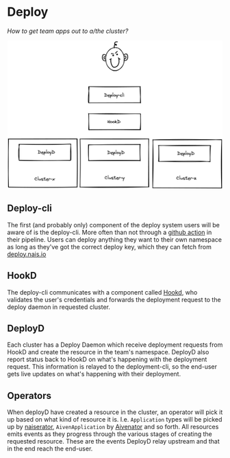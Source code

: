 # Deploy 

_How to get team apps out to a/the cluster?_

![deployment components](/assets/deployment.png)

## Deploy-cli
The first (and probably only) component of the deploy system users will be aware of is the deploy-cli.
More often than not through a [github action](https://doc.nais.io/deployment/#deploy-with-github-actions) in their pipeline.
Users can deploy anything they want to their own namespace as long as they've got the correct deploy key, which they can fetch from [deploy.nais.io](https://deploy.nais.io/apikeys) 

## HookD
The deploy-cli communicates with a component called [Hookd](https://github.com/nais/deploy/blob/master/cmd/hookd/main.go), who validates the user's credentials and forwards the deployment request to the deploy daemon in requested cluster.

## DeployD
Each cluster has a Deploy Daemon which receive deployment requests from HookD and create the resource in the team's namespace.
DeployD also report status back to HookD on what's happening with the deployment request. This information is relayed to the deployment-cli, so the end-user gets live updates on what's happening with their deployment.

## Operators
When deployD have created a resource in the cluster, an operator will pick it up based on what kind of resource it is.
I.e. `Application` types will be picked up by [naiserator](https://github.com/nais/naiserator), `AivenApplication` by [Aivenator](https://github.com/nais/aivenator) and so forth.
All resources emits events as they progress through the various stages of creating the requested resource.
These are the events DeployD relay upstream and that in the end reach the end-user.

